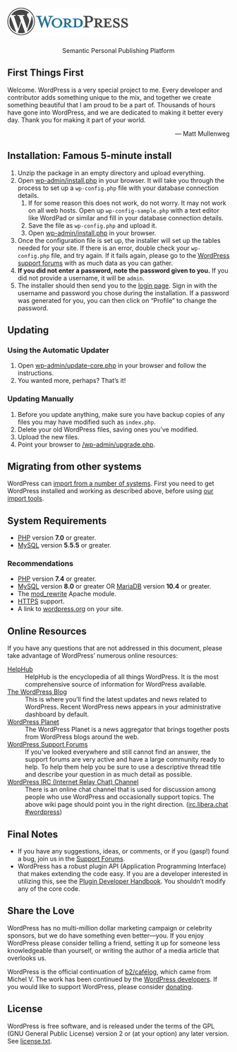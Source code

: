<h1 id="logo">
	<a href="https://wordpress.org/"><img alt="WordPress" src="wp-admin/images/wordpress-logo.png" /></a>
</h1>
<p style="text-align: center">Semantic Personal Publishing Platform</p>

<h2>First Things First</h2>
<p>Welcome. WordPress is a very special project to me. Every developer and contributor adds something unique to the mix, and together we create something beautiful that I am proud to be a part of. Thousands of hours have gone into WordPress, and we are dedicated to making it better every day. Thank you for making it part of your world.</p>
<p style="text-align: right">&#8212; Matt Mullenweg</p>

<h2>Installation: Famous 5-minute install</h2>
<ol>
	<li>Unzip the package in an empty directory and upload everything.</li>
	<li>Open <span class="file"><a href="wp-admin/install.php">wp-admin/install.php</a></span> in your browser. It will take you through the process to set up a <code>wp-config.php</code> file with your database connection details.
		<ol>
			<li>If for some reason this does not work, do not worry. It may not work on all web hosts. Open up <code>wp-config-sample.php</code> with a text editor like WordPad or similar and fill in your database connection details.</li>
			<li>Save the file as <code>wp-config.php</code> and upload it.</li>
			<li>Open <span class="file"><a href="wp-admin/install.php">wp-admin/install.php</a></span> in your browser.</li>
		</ol>
	</li>
	<li>Once the configuration file is set up, the installer will set up the tables needed for your site. If there is an error, double check your <code>wp-config.php</code> file, and try again. If it fails again, please go to the <a href="https://wordpress.org/support/forums/">WordPress support forums</a> with as much data as you can gather.</li>
	<li><strong>If you did not enter a password, note the password given to you.</strong> If you did not provide a username, it will be <code>admin</code>.</li>
	<li>The installer should then send you to the <a href="wp-login.php">login page</a>. Sign in with the username and password you chose during the installation. If a password was generated for you, you can then click on &#8220;Profile&#8221; to change the password.</li>
</ol>

<h2>Updating</h2>
<h3>Using the Automatic Updater</h3>
<ol>
	<li>Open <span class="file"><a href="wp-admin/update-core.php">wp-admin/update-core.php</a></span> in your browser and follow the instructions.</li>
	<li>You wanted more, perhaps? That&#8217;s it!</li>
</ol>

<h3>Updating Manually</h3>
<ol>
	<li>Before you update anything, make sure you have backup copies of any files you may have modified such as <code>index.php</code>.</li>
	<li>Delete your old WordPress files, saving ones you&#8217;ve modified.</li>
	<li>Upload the new files.</li>
	<li>Point your browser to <span class="file"><a href="wp-admin/upgrade.php">/wp-admin/upgrade.php</a>.</span></li>
</ol>

<h2>Migrating from other systems</h2>
<p>WordPress can <a href="https://wordpress.org/documentation/article/importing-content/">import from a number of systems</a>. First you need to get WordPress installed and working as described above, before using <a href="wp-admin/import.php">our import tools</a>.</p>

<h2>System Requirements</h2>
<ul>
	<li><a href="https://secure.php.net/">PHP</a> version <strong>7.0</strong> or greater.</li>
	<li><a href="https://www.mysql.com/">MySQL</a> version <strong>5.5.5</strong> or greater.</li>
</ul>

<h3>Recommendations</h3>
<ul>
	<li><a href="https://secure.php.net/">PHP</a> version <strong>7.4</strong> or greater.</li>
	<li><a href="https://www.mysql.com/">MySQL</a> version <strong>8.0</strong> or greater OR <a href="https://mariadb.org/">MariaDB</a> version <strong>10.4</strong> or greater.</li>
	<li>The <a href="https://httpd.apache.org/docs/2.2/mod/mod_rewrite.html">mod_rewrite</a> Apache module.</li>
	<li><a href="https://wordpress.org/news/2016/12/moving-toward-ssl/">HTTPS</a> support.</li>
	<li>A link to <a href="https://wordpress.org/">wordpress.org</a> on your site.</li>
</ul>

<h2>Online Resources</h2>
<p>If you have any questions that are not addressed in this document, please take advantage of WordPress&#8217; numerous online resources:</p>
<dl>
	<dt><a href="https://wordpress.org/documentation/">HelpHub</a></dt>
		<dd>HelpHub is the encyclopedia of all things WordPress. It is the most comprehensive source of information for WordPress available.</dd>
	<dt><a href="https://wordpress.org/news/">The WordPress Blog</a></dt>
		<dd>This is where you&#8217;ll find the latest updates and news related to WordPress. Recent WordPress news appears in your administrative dashboard by default.</dd>
	<dt><a href="https://planet.wordpress.org/">WordPress Planet</a></dt>
		<dd>The WordPress Planet is a news aggregator that brings together posts from WordPress blogs around the web.</dd>
	<dt><a href="https://wordpress.org/support/forums/">WordPress Support Forums</a></dt>
		<dd>If you&#8217;ve looked everywhere and still cannot find an answer, the support forums are very active and have a large community ready to help. To help them help you be sure to use a descriptive thread title and describe your question in as much detail as possible.</dd>
	<dt><a href="https://make.wordpress.org/support/handbook/appendix/other-support-locations/introduction-to-irc/">WordPress <abbr>IRC</abbr> (Internet Relay Chat) Channel</a></dt>
		<dd>There is an online chat channel that is used for discussion among people who use WordPress and occasionally support topics. The above wiki page should point you in the right direction. (<a href="https://web.libera.chat/#wordpress">irc.libera.chat #wordpress</a>)</dd>
</dl>

<h2>Final Notes</h2>
<ul>
	<li>If you have any suggestions, ideas, or comments, or if you (gasp!) found a bug, join us in the <a href="https://wordpress.org/support/forums/">Support Forums</a>.</li>
	<li>WordPress has a robust plugin <abbr>API</abbr> (Application Programming Interface) that makes extending the code easy. If you are a developer interested in utilizing this, see the <a href="https://developer.wordpress.org/plugins/">Plugin Developer Handbook</a>. You shouldn&#8217;t modify any of the core code.</li>
</ul>

<h2>Share the Love</h2>
<p>WordPress has no multi-million dollar marketing campaign or celebrity sponsors, but we do have something even better&#8212;you. If you enjoy WordPress please consider telling a friend, setting it up for someone less knowledgeable than yourself, or writing the author of a media article that overlooks us.</p>

<p>WordPress is the official continuation of <a href="https://cafelog.com/">b2/caf&#233;log</a>, which came from Michel V. The work has been continued by the <a href="https://wordpress.org/about/">WordPress developers</a>. If you would like to support WordPress, please consider <a href="https://wordpress.org/donate/">donating</a>.</p>

<h2>License</h2>
<p>WordPress is free software, and is released under the terms of the <abbr>GPL</abbr> (GNU General Public License) version 2 or (at your option) any later version. See <a href="license.txt">license.txt</a>.</p>
